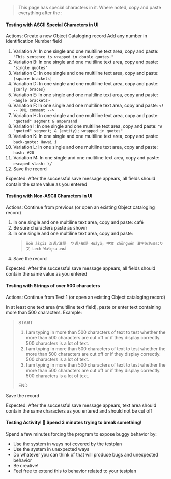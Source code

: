 > This page has special characters in it. Where noted, copy and paste everything after the : 

#### Testing with ASCII Special Characters in UI

Actions:
  Create a new Object Cataloging record
  Add any number in Identification Number field

1. Variation A: In one single and one multiline text area, copy and paste: `"This sentence is wrapped in double quotes."`
2. Variation B: In one single and one multiline text area, copy and paste: `'single quotes'`
3. Variation C: In one single and one multiline text area, copy and paste: `[square brackets]`
4. Variation D: In one single and one multiline text area, copy and paste: `{curly braces}` 
5. Variation E: In one single and one multiline text area, copy and paste: `<angle brackets>`
6. Variation F: In one single and one multiline text area, copy and paste: `<! -- XML comment -->`
7. Variation H: In one single and one multiline text area, copy and paste: `"quoted" segment & ampersand`
8. Variation I: In one single and one multiline text area, copy and paste: `"A "quoted" segment; & (entity); wrapped in quotes"`
9. Variation K: In one single and one multiline text area, copy and paste: `back-quote: Hawai i`
10. Variation L: In one single and one multiline text area, copy and paste: `hash: #20`
11. Variation M: In one single and one multiline text area, copy and paste: `escaped slash: \/`
12. Save the record

Expected:
After the successful save message appears, all fields should contain the same value as you entered

#### Testing with Non-ASCII Characters in UI

Actions:
  Continue from previous (or open an existing Object cataloging record)

 1. In one single and one multiline text area, copy and paste: café
 2. Be sure characters paste as shown
 3. In one single and one multiline text area, copy and paste:
    > `ñóǹ äŝçíì 汉语/漢語  华语/華語 Huáyǔ; 中文 Zhōngwén 漢字仮名交じり文 Lech Wałęsa æøå`
 4. Save the record

Expected:
After the successful save message appears, all fields should contain the same value as you entered

#### Testing with Strings of over 500 characters

Actions:
  Continue from Test 1 (or open an existing Object cataloging record)

In at least one text area (multiline text field), paste or enter text containing more than 500 characters. 
  Example:
   > START 
   > 
   > 1) I am typing in more than 500 characters of text to test whether the more than 500 characters are cut off or if they display correctly. 500
   > characters is a lot of text. 
   > 2) I am typing in more than 500 characters of text to test whether the more than 500 characters are cut off or if they display correctly. 500
   > characters is a lot of text. 
   > 3) I am typing in more than 500 characters of text to test whether the more than 500 characters are cut off or if they display correctly. 500
   > characters is a lot of text. 
   > 
   > END

Save the record

Expected:
After the successful save message appears, text area should contain the same characters as you entered and should not be cut off

#### Testing Activity! 🦄  Spend 3 minutes trying to break something!

Spend a few minutes forcing the program to expose buggy behavior by:
- Use the system in ways not covered by the testplan
- Use the system in unexpected ways
- Do whatever you can think of that will produce bugs and unexpected behavior
- Be creative!
- Feel free to extend this to behavior related to your testplan
